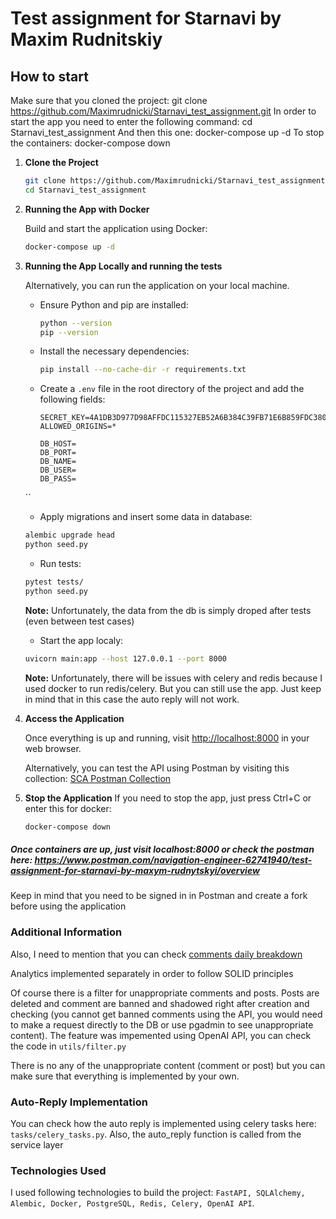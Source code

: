 # Test assignment for Starnavi by Maxim Rudnitskiy

## How to start

Make sure that you cloned the project: git clone https://github.com/Maximrudnicki/Starnavi_test_assignment.git
In order to start the app you need to enter the following command: cd Starnavi_test_assignment 
And then this one: docker-compose up -d
To stop the containers: docker-compose down

1. **Clone the Project**
    ```bash
    git clone https://github.com/Maximrudnicki/Starnavi_test_assignment.git
    cd Starnavi_test_assignment
    ```
2. **Running the App with Docker**

   Build and start the application using Docker:
    ```bash
    docker-compose up -d
    ```
3. **Running the App Locally and running the tests**

   Alternatively, you can run the application on your local machine.

   - Ensure Python and pip are installed:
     ```bash
     python --version
     pip --version
     ```

   - Install the necessary dependencies:
     ```bash
     pip install --no-cache-dir -r requirements.txt
     ```

   - Create a `.env` file in the root directory of the project and add the following fields:
     ```plaintext
     SECRET_KEY=4A1DB3D977D98AFFDC115327EB52A6B384C39FB71E6B859FDC3800E12B9E13DE
     ALLOWED_ORIGINS=*

     DB_HOST=
     DB_PORT=
     DB_NAME=
     DB_USER=
     DB_PASS=
    ``

    - Apply migrations and insert some data in database:
     ```bash
     alembic upgrade head
     python seed.py
     ```

    - Run tests:
     ```bash
     pytest tests/
     python seed.py
     ```
     **Note:** Unfortunately, the data from the db is simply droped after tests (even between test cases)

    - Start the app localy:
     ```bash
     uvicorn main:app --host 127.0.0.1 --port 8000
     ```
     **Note:** Unfortunately, there will be issues with celery and redis because I used docker to run redis/celery. But you can still use the app. Just keep in mind that in this case the auto reply will not work.
4. **Access the Application**

   Once everything is up and running, visit [http://localhost:8000](http://localhost:8000) in your web browser.

   Alternatively, you can test the API using Postman by visiting this collection: [SCA Postman Collection](https://www.postman.com/navigation-engineer-62741940/test-assignment-for-starnavi-by-maxym-rudnytskyi/overview)
4. **Stop the Application**
    If you need to stop the app, just press Ctrl+C or enter this for docker:
     ```bash
     docker-compose down
     ```

##### Once containers are up, just visit localhost:8000 or check the postman here: https://www.postman.com/navigation-engineer-62741940/test-assignment-for-starnavi-by-maxym-rudnytskyi/overview

Keep in mind that you need to be signed in in Postman and create a fork before using the application

### Additional Information

Also, I need to mention that you can check [comments daily breakdown](http://127.0.0.1:8000/api/v1/comments-daily-breakdown?date_from=2023-07-17&date_to=2024-11-19)

Analytics implemented separately in order to follow SOLID principles

Of course there is a filter for unappropriate comments and posts. Posts are deleted and comment are banned and shadowed right after creation and checking (you cannot get banned comments using the API, you would need to make a request directly to the DB or use pgadmin to see unappropriate content). The feature was impemented using OpenAI API, you can check the code in `utils/filter.py`

There is no any of the unappropriate content (comment or post) but you can make sure that everything is implemented by your own.

### Auto-Reply Implementation

You can check how the auto reply is implemented using celery tasks here: `tasks/celery_tasks.py`. Also, the auto_reply function is called from the service layer

###  Technologies Used

I used following technologies to build the project: `FastAPI, SQLAlchemy, Alembic, Docker, PostgreSQL, Redis, Celery, OpenAI API`.
